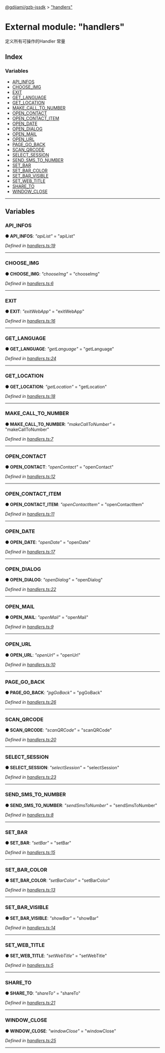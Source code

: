 [@gdjiami/gzb-jssdk](../README.md) > ["handlers"](../modules/_handlers_.md)



# External module: "handlers"


定义所有可操作的Handler 常量

## Index

### Variables

* [API_INFOS](_handlers_.md#api_infos)
* [CHOOSE_IMG](_handlers_.md#choose_img)
* [EXIT](_handlers_.md#exit)
* [GET_LANGUAGE](_handlers_.md#get_language)
* [GET_LOCATION](_handlers_.md#get_location)
* [MAKE_CALL_TO_NUMBER](_handlers_.md#make_call_to_number)
* [OPEN_CONTACT](_handlers_.md#open_contact)
* [OPEN_CONTACT_ITEM](_handlers_.md#open_contact_item)
* [OPEN_DATE](_handlers_.md#open_date)
* [OPEN_DIALOG](_handlers_.md#open_dialog)
* [OPEN_MAIL](_handlers_.md#open_mail)
* [OPEN_URL](_handlers_.md#open_url)
* [PAGE_GO_BACK](_handlers_.md#page_go_back)
* [SCAN_QRCODE](_handlers_.md#scan_qrcode)
* [SELECT_SESSION](_handlers_.md#select_session)
* [SEND_SMS_TO_NUMBER](_handlers_.md#send_sms_to_number)
* [SET_BAR](_handlers_.md#set_bar)
* [SET_BAR_COLOR](_handlers_.md#set_bar_color)
* [SET_BAR_VISIBLE](_handlers_.md#set_bar_visible)
* [SET_WEB_TITLE](_handlers_.md#set_web_title)
* [SHARE_TO](_handlers_.md#share_to)
* [WINDOW_CLOSE](_handlers_.md#window_close)



---
## Variables
<a id="api_infos"></a>

###  API_INFOS

**●  API_INFOS**:  *"apiList"*  = "apiList"

*Defined in [handlers.ts:19](https://github.com/GDJiaMi/gzb-jssdk/blob/6a995d9/src/handlers.ts#L19)*





___

<a id="choose_img"></a>

###  CHOOSE_IMG

**●  CHOOSE_IMG**:  *"chooseImg"*  = "chooseImg"

*Defined in [handlers.ts:6](https://github.com/GDJiaMi/gzb-jssdk/blob/6a995d9/src/handlers.ts#L6)*





___

<a id="exit"></a>

###  EXIT

**●  EXIT**:  *"exitWebApp"*  = "exitWebApp"

*Defined in [handlers.ts:16](https://github.com/GDJiaMi/gzb-jssdk/blob/6a995d9/src/handlers.ts#L16)*





___

<a id="get_language"></a>

###  GET_LANGUAGE

**●  GET_LANGUAGE**:  *"getLanguage"*  = "getLanguage"

*Defined in [handlers.ts:24](https://github.com/GDJiaMi/gzb-jssdk/blob/6a995d9/src/handlers.ts#L24)*





___

<a id="get_location"></a>

###  GET_LOCATION

**●  GET_LOCATION**:  *"getLocation"*  = "getLocation"

*Defined in [handlers.ts:18](https://github.com/GDJiaMi/gzb-jssdk/blob/6a995d9/src/handlers.ts#L18)*





___

<a id="make_call_to_number"></a>

###  MAKE_CALL_TO_NUMBER

**●  MAKE_CALL_TO_NUMBER**:  *"makeCallToNumber"*  = "makeCallToNumber"

*Defined in [handlers.ts:7](https://github.com/GDJiaMi/gzb-jssdk/blob/6a995d9/src/handlers.ts#L7)*





___

<a id="open_contact"></a>

###  OPEN_CONTACT

**●  OPEN_CONTACT**:  *"openContact"*  = "openContact"

*Defined in [handlers.ts:12](https://github.com/GDJiaMi/gzb-jssdk/blob/6a995d9/src/handlers.ts#L12)*





___

<a id="open_contact_item"></a>

###  OPEN_CONTACT_ITEM

**●  OPEN_CONTACT_ITEM**:  *"openContactItem"*  = "openContactItem"

*Defined in [handlers.ts:11](https://github.com/GDJiaMi/gzb-jssdk/blob/6a995d9/src/handlers.ts#L11)*





___

<a id="open_date"></a>

###  OPEN_DATE

**●  OPEN_DATE**:  *"openDate"*  = "openDate"

*Defined in [handlers.ts:17](https://github.com/GDJiaMi/gzb-jssdk/blob/6a995d9/src/handlers.ts#L17)*





___

<a id="open_dialog"></a>

###  OPEN_DIALOG

**●  OPEN_DIALOG**:  *"openDialog"*  = "openDialog"

*Defined in [handlers.ts:22](https://github.com/GDJiaMi/gzb-jssdk/blob/6a995d9/src/handlers.ts#L22)*





___

<a id="open_mail"></a>

###  OPEN_MAIL

**●  OPEN_MAIL**:  *"openMail"*  = "openMail"

*Defined in [handlers.ts:9](https://github.com/GDJiaMi/gzb-jssdk/blob/6a995d9/src/handlers.ts#L9)*





___

<a id="open_url"></a>

###  OPEN_URL

**●  OPEN_URL**:  *"openUrl"*  = "openUrl"

*Defined in [handlers.ts:10](https://github.com/GDJiaMi/gzb-jssdk/blob/6a995d9/src/handlers.ts#L10)*





___

<a id="page_go_back"></a>

###  PAGE_GO_BACK

**●  PAGE_GO_BACK**:  *"pgGoBack"*  = "pgGoBack"

*Defined in [handlers.ts:26](https://github.com/GDJiaMi/gzb-jssdk/blob/6a995d9/src/handlers.ts#L26)*





___

<a id="scan_qrcode"></a>

###  SCAN_QRCODE

**●  SCAN_QRCODE**:  *"scanQRCode"*  = "scanQRCode"

*Defined in [handlers.ts:20](https://github.com/GDJiaMi/gzb-jssdk/blob/6a995d9/src/handlers.ts#L20)*





___

<a id="select_session"></a>

###  SELECT_SESSION

**●  SELECT_SESSION**:  *"selectSession"*  = "selectSession"

*Defined in [handlers.ts:23](https://github.com/GDJiaMi/gzb-jssdk/blob/6a995d9/src/handlers.ts#L23)*





___

<a id="send_sms_to_number"></a>

###  SEND_SMS_TO_NUMBER

**●  SEND_SMS_TO_NUMBER**:  *"sendSmsToNumber"*  = "sendSmsToNumber"

*Defined in [handlers.ts:8](https://github.com/GDJiaMi/gzb-jssdk/blob/6a995d9/src/handlers.ts#L8)*





___

<a id="set_bar"></a>

###  SET_BAR

**●  SET_BAR**:  *"setBar"*  = "setBar"

*Defined in [handlers.ts:15](https://github.com/GDJiaMi/gzb-jssdk/blob/6a995d9/src/handlers.ts#L15)*





___

<a id="set_bar_color"></a>

###  SET_BAR_COLOR

**●  SET_BAR_COLOR**:  *"setBarColor"*  = "setBarColor"

*Defined in [handlers.ts:13](https://github.com/GDJiaMi/gzb-jssdk/blob/6a995d9/src/handlers.ts#L13)*





___

<a id="set_bar_visible"></a>

###  SET_BAR_VISIBLE

**●  SET_BAR_VISIBLE**:  *"showBar"*  = "showBar"

*Defined in [handlers.ts:14](https://github.com/GDJiaMi/gzb-jssdk/blob/6a995d9/src/handlers.ts#L14)*





___

<a id="set_web_title"></a>

###  SET_WEB_TITLE

**●  SET_WEB_TITLE**:  *"setWebTitle"*  = "setWebTitle"

*Defined in [handlers.ts:5](https://github.com/GDJiaMi/gzb-jssdk/blob/6a995d9/src/handlers.ts#L5)*





___

<a id="share_to"></a>

###  SHARE_TO

**●  SHARE_TO**:  *"shareTo"*  = "shareTo"

*Defined in [handlers.ts:21](https://github.com/GDJiaMi/gzb-jssdk/blob/6a995d9/src/handlers.ts#L21)*





___

<a id="window_close"></a>

###  WINDOW_CLOSE

**●  WINDOW_CLOSE**:  *"windowClose"*  = "windowClose"

*Defined in [handlers.ts:25](https://github.com/GDJiaMi/gzb-jssdk/blob/6a995d9/src/handlers.ts#L25)*





___


